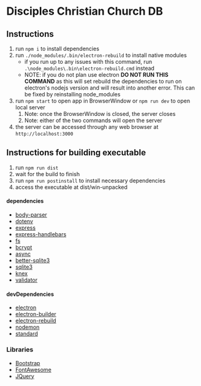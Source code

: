 # Disciples Christian Church DB

## Instructions
1. run `npm i` to install dependencies
2. run `./node_modules/.bin/electron-rebuild` to install native modules
   - if you run up to any issues with this command, run `.\node_modules\.bin\electron-rebuild.cmd` instead
   - NOTE: if you do not plan use electron **DO NOT RUN THIS COMMAND** as this will set rebuild the dependencies to run on electron's nodejs version and will result into another error. This can be fixed by reinstalling node_modules
3. run `npm start` to open app in BrowserWindow or `npm run dev` to open local server
   1. Note: once the BrowserWindow is closed, the server closes
   2. Note: either of the two commands will open the server
4. the server can be accessed through any web browser at `http://localhost:3000`

## Instructions for building executable
1. run `npm run dist`
2. wait for the build to finish
3. run `npm run postinstall` to install necessary dependencies
4. access the executable at dist/win-unpacked

#### dependencies
- [body-parser](https://www.npmjs.com/package/body-parser)
- [dotenv](https://www.npmjs.com/package/dotenv)
- [express](https://www.npmjs.com/package/express)
- [express-handlebars](https://www.npmjs.com/package/express-handlebars)
- [fs](https://www.npmjs.com/package/fs)
- [bcrypt](https://www.npmjs.com/package/bcrypt)
- [async](https://www.npmjs.com/package/async)
- [better-sqlite3](https://www.npmjs.com/package/better-sqlite3)
- [sqlite3](https://www.npmjs.com/package/sqlite3)
- [knex](https://www.npmjs.com/package/knex)
- [validator](https://www.npmjs.com/package/validator)


#### devDependencies
- [electron](https://www.npmjs.com/package/electron)
- [electron-builder](https://www.npmjs.com/package/electron-builder)
- [electron-rebuild](https://www.npmjs.com/package/electron-rebuild)
- [nodemon](https://www.npmjs.com/package/nodemon)
- [standard](https://www.npmjs.com/package/standard)


### Libraries
- [Bootstrap](https://getbootstrap.com)
- [FontAwesome](https://fontawesome.com)
- [JQuery](https://jquery.com)